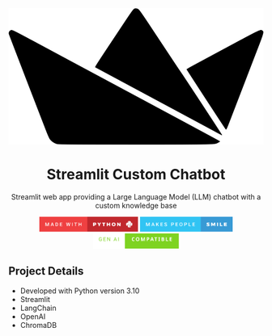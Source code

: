 <div align="center">

<img src="public/streamlit.svg" height="270px"/>

# Streamlit Custom Chatbot

Streamlit web app providing a Large Language Model (LLM) chatbot with a custom knowledge base 

<img src="public/made-with-python.svg" height="30"/>
<img src="public/makes-people-smile.svg" height="30"/>
<img src="public/gen-AI-compatible.svg" height="30"/>

</div>

## Project Details

- Developed with Python version 3.10
- Streamlit
- LangChain
- OpenAI
- ChromaDB


